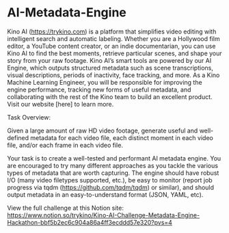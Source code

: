 # AI-Metadata-Engine

Kino AI (https://trykino.com) is a platform that simplifies video editing with intelligent search and automatic labeling. Whether you are a Hollywood film editor, a YouTube content creator, or an indie documentarian, you can use Kino AI to find the best moments, retrieve particular scenes, and shape your story from your raw footage. Kino AI’s smart tools are powered by our AI Engine, which outputs structured metadata such as scene transcriptions, visual descriptions, periods of inactivity, face tracking, and more. As a Kino Machine Learning Engineer, you will be responsible for improving the engine performance, tracking new forms of useful metadata, and collaborating with the rest of the Kino team to build an excellent product. Visit our website [here] to learn more.

Task Overview:

Given a large amount of raw HD video footage, generate useful and well-defined metadata for each video file, each distinct moment in each video file, and/or each frame in each video file.

Your task is to create a well-tested and performant AI metadata engine. You are encouraged to try many different approaches as you tackle the various types of metadata that are worth capturing. The engine should have robust I/O (many video filetypes supported, etc.), be easy to monitor (report job progress via tqdm (https://github.com/tqdm/tqdm) or similar), and should output metadata in an easy-to-understand format (JSON, YAML, etc).

View the full challenge at this Notion site: https://www.notion.so/trykino/Kino-AI-Challenge-Metadata-Engine-Hackathon-bbf5b2ec6c904a86a4ff3ecddd57e320?pvs=4
